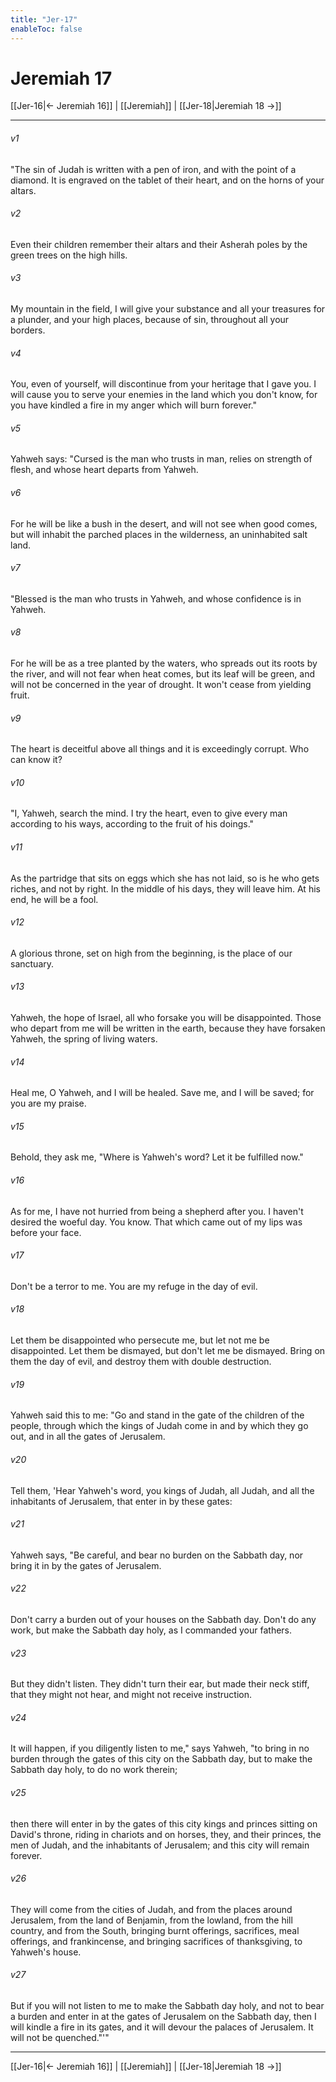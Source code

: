 ```yaml
---
title: "Jer-17"
enableToc: false
---
```

# Jeremiah 17

[[Jer-16|← Jeremiah 16]] | [[Jeremiah]] | [[Jer-18|Jeremiah 18 →]]
***



###### v1 
"The sin of Judah is written with a pen of iron, and with the point of a diamond. It is engraved on the tablet of their heart, and on the horns of your altars. 

###### v2 
Even their children remember their altars and their Asherah poles by the green trees on the high hills. 

###### v3 
My mountain in the field, I will give your substance and all your treasures for a plunder, and your high places, because of sin, throughout all your borders. 

###### v4 
You, even of yourself, will discontinue from your heritage that I gave you. I will cause you to serve your enemies in the land which you don't know, for you have kindled a fire in my anger which will burn forever." 

###### v5 
Yahweh says: "Cursed is the man who trusts in man, relies on strength of flesh, and whose heart departs from Yahweh. 

###### v6 
For he will be like a bush in the desert, and will not see when good comes, but will inhabit the parched places in the wilderness, an uninhabited salt land. 

###### v7 
"Blessed is the man who trusts in Yahweh, and whose confidence is in Yahweh. 

###### v8 
For he will be as a tree planted by the waters, who spreads out its roots by the river, and will not fear when heat comes, but its leaf will be green, and will not be concerned in the year of drought. It won't cease from yielding fruit. 

###### v9 
The heart is deceitful above all things and it is exceedingly corrupt. Who can know it? 

###### v10 
"I, Yahweh, search the mind. I try the heart, even to give every man according to his ways, according to the fruit of his doings." 

###### v11 
As the partridge that sits on eggs which she has not laid, so is he who gets riches, and not by right. In the middle of his days, they will leave him. At his end, he will be a fool. 

###### v12 
A glorious throne, set on high from the beginning, is the place of our sanctuary. 

###### v13 
Yahweh, the hope of Israel, all who forsake you will be disappointed. Those who depart from me will be written in the earth, because they have forsaken Yahweh, the spring of living waters. 

###### v14 
Heal me, O Yahweh, and I will be healed. Save me, and I will be saved; for you are my praise. 

###### v15 
Behold, they ask me, "Where is Yahweh's word? Let it be fulfilled now." 

###### v16 
As for me, I have not hurried from being a shepherd after you. I haven't desired the woeful day. You know. That which came out of my lips was before your face. 

###### v17 
Don't be a terror to me. You are my refuge in the day of evil. 

###### v18 
Let them be disappointed who persecute me, but let not me be disappointed. Let them be dismayed, but don't let me be dismayed. Bring on them the day of evil, and destroy them with double destruction. 

###### v19 
Yahweh said this to me: "Go and stand in the gate of the children of the people, through which the kings of Judah come in and by which they go out, and in all the gates of Jerusalem. 

###### v20 
Tell them, 'Hear Yahweh's word, you kings of Judah, all Judah, and all the inhabitants of Jerusalem, that enter in by these gates: 

###### v21 
Yahweh says, "Be careful, and bear no burden on the Sabbath day, nor bring it in by the gates of Jerusalem. 

###### v22 
Don't carry a burden out of your houses on the Sabbath day. Don't do any work, but make the Sabbath day holy, as I commanded your fathers. 

###### v23 
But they didn't listen. They didn't turn their ear, but made their neck stiff, that they might not hear, and might not receive instruction. 

###### v24 
It will happen, if you diligently listen to me," says Yahweh, "to bring in no burden through the gates of this city on the Sabbath day, but to make the Sabbath day holy, to do no work therein; 

###### v25 
then there will enter in by the gates of this city kings and princes sitting on David's throne, riding in chariots and on horses, they, and their princes, the men of Judah, and the inhabitants of Jerusalem; and this city will remain forever. 

###### v26 
They will come from the cities of Judah, and from the places around Jerusalem, from the land of Benjamin, from the lowland, from the hill country, and from the South, bringing burnt offerings, sacrifices, meal offerings, and frankincense, and bringing sacrifices of thanksgiving, to Yahweh's house. 

###### v27 
But if you will not listen to me to make the Sabbath day holy, and not to bear a burden and enter in at the gates of Jerusalem on the Sabbath day, then I will kindle a fire in its gates, and it will devour the palaces of Jerusalem. It will not be quenched."'"

***
[[Jer-16|← Jeremiah 16]] | [[Jeremiah]] | [[Jer-18|Jeremiah 18 →]]
